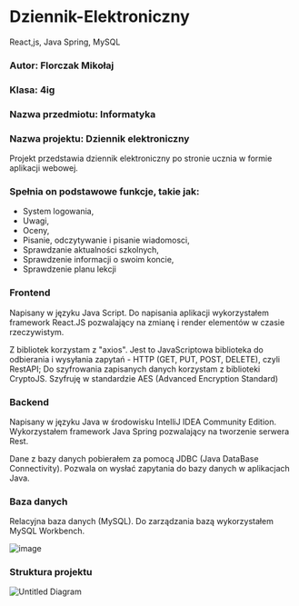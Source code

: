 # Dziennik-Elektroniczny
React,js, Java Spring, MySQL

### Autor: Florczak Mikołaj
### Klasa: 4ig
### Nazwa przedmiotu: Informatyka
### Nazwa projektu: Dziennik elektroniczny 

Projekt przedstawia dziennik elektroniczny po stronie ucznia w formie aplikacji webowej. 

### Spełnia on podstawowe funkcje, takie jak: 
  - System logowania,
  - Uwagi,
  - Oceny,
  - Pisanie, odczytywanie i pisanie wiadomosci,
  - Sprawdzanie aktualności szkolnych,
  - Sprawdzenie informacji o swoim koncie,
  - Sprawdzenie planu lekcji

### Frontend 
  Napisany w języku Java Script. Do napisania aplikacji wykorzystałem framework React.JS pozwalający na zmianę i render elementów w czasie rzeczywistym. 
  
  Z bibliotek korzystam z "axios". Jest to JavaScriptowa biblioteka do odbierania i wysyłania zapytań - HTTP (GET, PUT, POST, DELETE), czyli RestAPI; 
  Do szyfrowania zapisanych danych korzystam z biblioteki CryptoJS. Szyfruję w standardzie AES (Advanced Encryption Standard)
  
### Backend
  Napisany w języku Java w środowisku IntelliJ IDEA Community Edition. Wykorzystałem framework Java Spring pozwalający na tworzenie serwera Rest. 
  
  Dane z bazy danych pobierałem za pomocą JDBC (Java DataBase Connectivity). Pozwala on wysłać zapytania do bazy danych w aplikacjach Java.
  
### Baza danych
  Relacyjna baza danych (MySQL). Do zarządzania bazą wykorzystałem MySQL Workbench. 
  
  ![image](https://user-images.githubusercontent.com/84631301/216785625-6ca822e0-2478-4c68-bf0a-a828a1c26e92.png)




### Struktura projektu

![Untitled Diagram](https://user-images.githubusercontent.com/84631301/216786141-c510c3f5-24be-4326-9941-2bc54c32f282.png)




